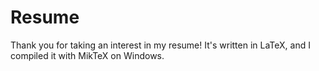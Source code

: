 # Resume
Thank you for taking an interest in my resume! It's written in LaTeX, and I compiled it with MikTeX on Windows.
